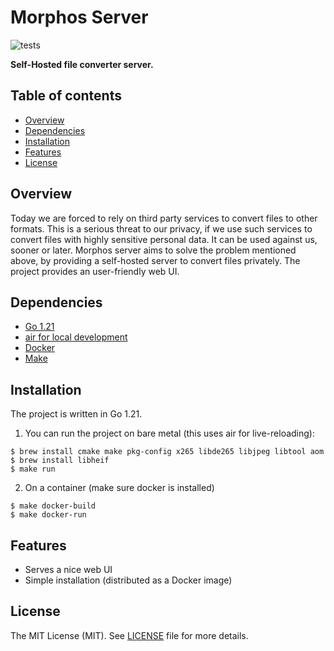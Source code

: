 Morphos Server
===============

![tests](https://github.com/danvergara/dblab/actions/workflows/test.yaml/badge.svg)

__Self-Hosted file converter server.__

## Table of contents

- [Overview](#overview)
- [Dependencies](#Dependencies)
- [Installation](#Installation)
- [Features](#features)
- [License](#license)

## Overview

Today we are forced to rely on third party services to convert files to other formats. This is a serious threat to our privacy, if we use such services to convert files with highly sensitive personal data. It can be used against us, sooner or later.
Morphos server aims to solve the problem mentioned above, by providing a self-hosted server to convert files privately. The project provides an user-friendly web UI.

## Dependencies

* [Go 1.21](https://go.dev/doc/devel/release#go1.21.0)
* [air for local development](https://github.com/cosmtrek/air)
* [Docker](https://docs.docker.com/engine/install/)
* [Make](https://www.gnu.org/software/make/)

## Installation

The project is written in Go 1.21.


1. You can run the project on bare metal (this uses air for live-reloading):

```
$ brew install cmake make pkg-config x265 libde265 libjpeg libtool aom
$ brew install libheif
$ make run
```

2. On a container (make sure docker is installed)

```
$ make docker-build
$ make docker-run
```

## Features

- Serves a nice web UI
- Simple installation (distributed as a Docker image)

## License
The MIT License (MIT). See [LICENSE](LICENSE) file for more details.
